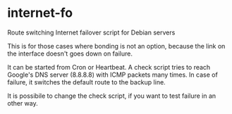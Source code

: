 # internet-fo
Route switching Internet failover script for Debian servers

This is for those cases where bonding is not an option,
because the link on the interface doesn't goes down on failure.

It can be started from Cron or Heartbeat. A check script tries to reach
Google's DNS server (8.8.8.8) with ICMP packets many times.
In case of failure, it switches the default route to the backup line.

It is possibile to change the check script, if you want to test failure
in an other way.
